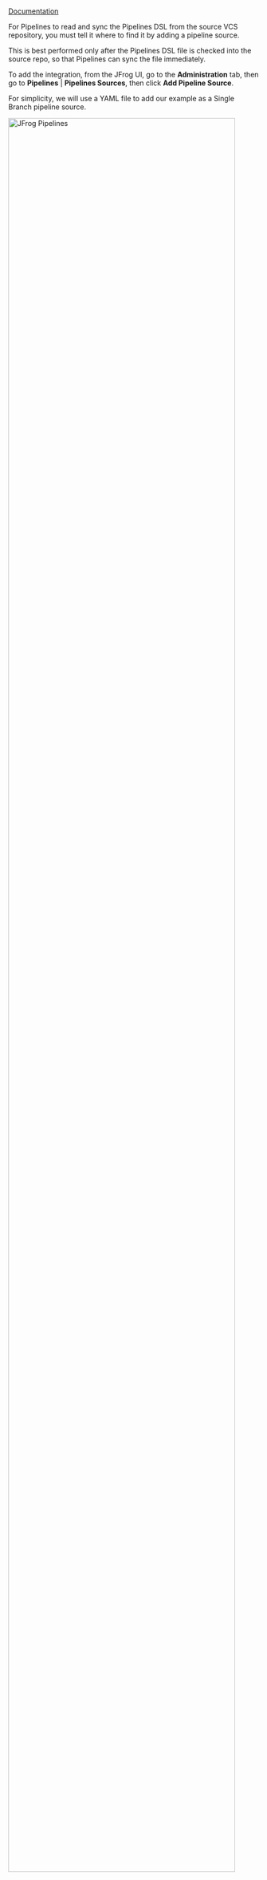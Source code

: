 <!-- ### Admin - Configure Pipeline Sources -->

<br/>

[Documentation](https://www.jfrog.com/confluence/display/JFROG/Pipelines+Step-By-Step#PipelinesStep-By-Step-add-pipeline-sourceAddaPipelineSource)

For Pipelines to read and sync the Pipelines DSL from the source VCS repository, you must tell it where to find it by adding a pipeline source. 

This is best performed only after the Pipelines DSL file is checked into the source repo, so that Pipelines can sync the file immediately.

To add the integration, from the JFrog UI, go to the **Administration** tab, then go to **Pipelines** | **Pipelines Sources**, then click **Add Pipeline Source**. 

For simplicity, we will use a YAML file to add our example as a Single Branch pipeline source.

<img src="https://www.jfrog.com/confluence/download/attachments/102630311/add_yaml_pipeline_source_2.png?version=1&modificationDate=1605687557000&api=v2" alt="JFrog Pipelines" style="width:95%;background-color:transparent;border:none;" />

For more information, see [Adding a Pipeline Source](https://www.jfrog.com/confluence/display/JFROG/Managing+Pipeline+Sources#ManagingPipelineSources-AddingaPipelineSource).

When adding the pipeline source, ensure to specify the full path of the source repository in the VCS where your Pipelines DSL will be (or is currently) stored.

<br/>

### Automation

Configure a Pipeline Source instance with the REST API.

TBD

[Documentation](https://www.jfrog.com/confluence/display/JFROG/Pipelines+REST+API#PipelinesRESTAPI-PIPELINESOURCES)

<br/> 

---